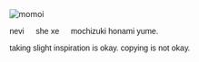 <!DOCTYPE css>
<html>
<body>

<img src="https://files.catbox.moe/ds0rcd.gif" alt="momoi" width=auto height=auto >

<p style="font-family:helvetica" text-align: center; >nevi⠀⠀she xe⠀⠀mochizuki honami yume.</p>
<p style="font-family:helvetica" text-align: center; >taking slight inspiration is okay. copying is not okay.</p>

</body>
</html>
